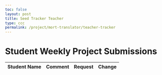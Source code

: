 ```yaml
---
toc: false
layout: post
title: Seed Tracker Teacher
type: ccc
permalink: /project/mort-translator/teacher-tracker
---
```


<head>
  <title>Student Weekly Project Submissions</title>
  <style>
    /* ... eshaan add in style later ... */
  </style>
</head>
<body>

<h1>Student Weekly Project Submissions</h1>
<table id="submissionsTable">
  <thead>
    <tr>
      <th>Student Name</th>
      <th>Comment</th>
      <th>Request</th>
      <th>Change</th>
    </tr>
  </thead>
  <tbody>
  </tbody>
</table>

<script>
  // Fetch all submissions when the page loads
  async function fetchSubmissions() {
    try {
      const response = await fetch('http://localhost:8085/api/grades/requests/seed');
      const submissions = await response.json();

      const tableBody = document.getElementById('submissionsTable').querySelector('tbody');
      tableBody.innerHTML = '';  // Clear existing rows

      if (submissions.length === 0) {
        tableBody.innerHTML = `<tr><td colspan="4">No submissions found</td></tr>`;
      } else {
        submissions.forEach(submission => {
          const row = document.createElement('tr');
          row.innerHTML = `
            <td>${submission.name}</td>
            <td>${submission.comment}</td>
            <td id="request-${submission.id}">${submission.grade}</td>
            <td>
              <button onclick="adjustRequest(${submission.id}, 0.05)">+</button>
              <button onclick="adjustRequest(${submission.id}, -0.05)">-</button>
            </td>
          `;
          tableBody.appendChild(row);
        });
      }
    } catch (error) {
      console.error('Error fetching submissions:', error);
      const tableBody = document.getElementById('submissionsTable').querySelector('tbody');
      tableBody.innerHTML = `<tr><td colspan="4">Error loading data: ${error.message}</td></tr>`;
    }
  }

  // Adjust the grade by +0.05 or -0.05, update the backend as well
  async function adjustRequest(id, change) {
  try {
    const requestElement = document.getElementById(`request-${id}`);
    let currentRequest = parseFloat(requestElement.textContent);
    const updatedRequest = currentRequest + change;

    // Update the frontend
    requestElement.textContent = updatedRequest.toFixed(2);

    // Update the backend
  const response = await fetch(`http://localhost:8085/api/grades/requests/seed/${id}`, {
      method: 'PUT',
      headers: {
        'Content-Type': 'application/json',
      },
      body: JSON.stringify({
        grade: updatedRequest,
      }),   
    });

    if (!response.ok) {
      throw new Error('Error updating request in backend');
    }

    } catch (error) {
      console.error('Error adjusting request:', error);
    }
  }

  // Fetch data when the page is fully loaded
  document.addEventListener('DOMContentLoaded', fetchSubmissions);
</script>

</body>
